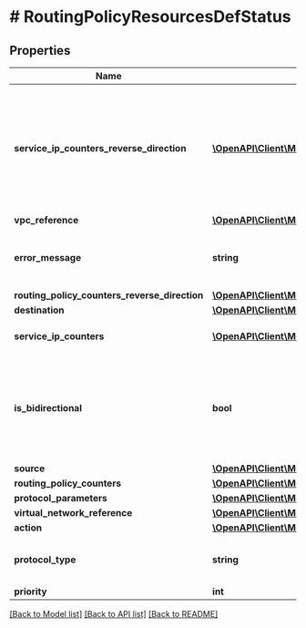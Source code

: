 # # RoutingPolicyResourcesDefStatus

## Properties

Name | Type | Description | Notes
------------ | ------------- | ------------- | -------------
**service_ip_counters_reverse_direction** | [**\OpenAPI\Client\Model\ServiceIpCounters[]**](ServiceIpCounters.md) | Policy counters for each service IP for reverse direction reroute routing policy. Applicable only if is_bidirectional is true. | [optional]
**vpc_reference** | [**\OpenAPI\Client\Model\VpcReference**](VpcReference.md) |  | [optional]
**error_message** | **string** | Error message describing why the routing policy is inactive. | [optional]
**routing_policy_counters_reverse_direction** | [**\OpenAPI\Client\Model\RoutingPolicyCounters**](RoutingPolicyCounters.md) |  | [optional]
**destination** | [**\OpenAPI\Client\Model\NetworkAddressStatus**](NetworkAddressStatus.md) |  | [optional]
**service_ip_counters** | [**\OpenAPI\Client\Model\ServiceIpCounters[]**](ServiceIpCounters.md) | Policy counters for each service IP. | [optional]
**is_bidirectional** | **bool** | Whether to configure/install policy in reverse direction too (i.e matching traffic from destination to source) | [optional] [default to false]
**source** | [**\OpenAPI\Client\Model\NetworkAddressStatus**](NetworkAddressStatus.md) |  | [optional]
**routing_policy_counters** | [**\OpenAPI\Client\Model\RoutingPolicyCounters**](RoutingPolicyCounters.md) |  | [optional]
**protocol_parameters** | [**\OpenAPI\Client\Model\ProtocolParametersStatus**](ProtocolParametersStatus.md) |  | [optional]
**virtual_network_reference** | [**\OpenAPI\Client\Model\VirtualNetworkReference**](VirtualNetworkReference.md) |  | [optional]
**action** | [**\OpenAPI\Client\Model\RoutingPolicyActionStatus**](RoutingPolicyActionStatus.md) |  | [optional]
**protocol_type** | **string** | The IP protocol type of traffic that is entering the router. | [optional]
**priority** | **int** |  | [optional]

[[Back to Model list]](../../README.md#models) [[Back to API list]](../../README.md#endpoints) [[Back to README]](../../README.md)
